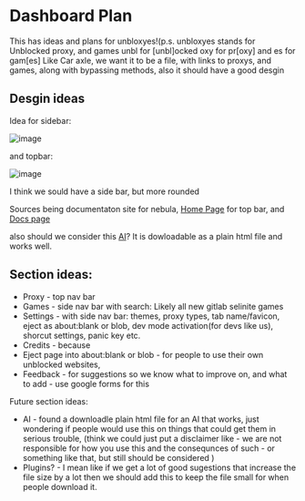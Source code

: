 # Dashboard Plan

This has ideas and plans for unbloxyes!(p.s. unbloxyes stands for Unblocked proxy, and games unbl for [unbl]ocked oxy for pr[oxy] and es for gam[es]
Like Car axle, we want it to be a file, with links to proxys, and games, along with bypassing methods, also it should have a good desgin

## Desgin ideas

Idea for sidebar:

![image](https://github.com/user-attachments/assets/4d4d7987-a68c-4287-881e-fc12b232c01f)

and topbar:

![image](https://github.com/user-attachments/assets/708849f5-8650-4505-8f66-e903a7cd125b)

I think we sould have a side bar, but more rounded

Sources being documentaton site for nebula, [Home Page](https://docs.nebulaproxy.io/en) for top bar, and [Docs page](https://docs.nebulaproxy.io/en/docs/NebulaWeb/marketplace)

also should we consider this [AI](https://github.com/AI-QL/chat-ui/blob/main/index.html)? It is dowloadable as a plain html file and works well.

## Section ideas:
- Proxy - top nav bar
- Games - side nav bar with search: Likely all new gitlab selinite games
- Settings - with side nav bar: themes, proxy types, tab name/favicon, eject as about:blank or blob, dev mode activation(for devs like us), shorcut settings, panic key etc.
- Credits - because
- Eject page into about:blank or blob - for people to use their own unblocked websites,
- Feedback - for suggestions so we know what to improve on, and what to add - use google forms for this

Future section ideas:
- AI - found a downloadle plain html file for an AI that works, just wondering if people would use this on things that could get them in serious trouble, (think we could just put a disclaimer like - we are not responsible for how you use this and the consequnces of such - or something like that, but still should be considered )
- Plugins? - I mean like if we get a lot of good sugestions that increase the file size by a lot then we should add this to keep the file small for when people download it.
  







